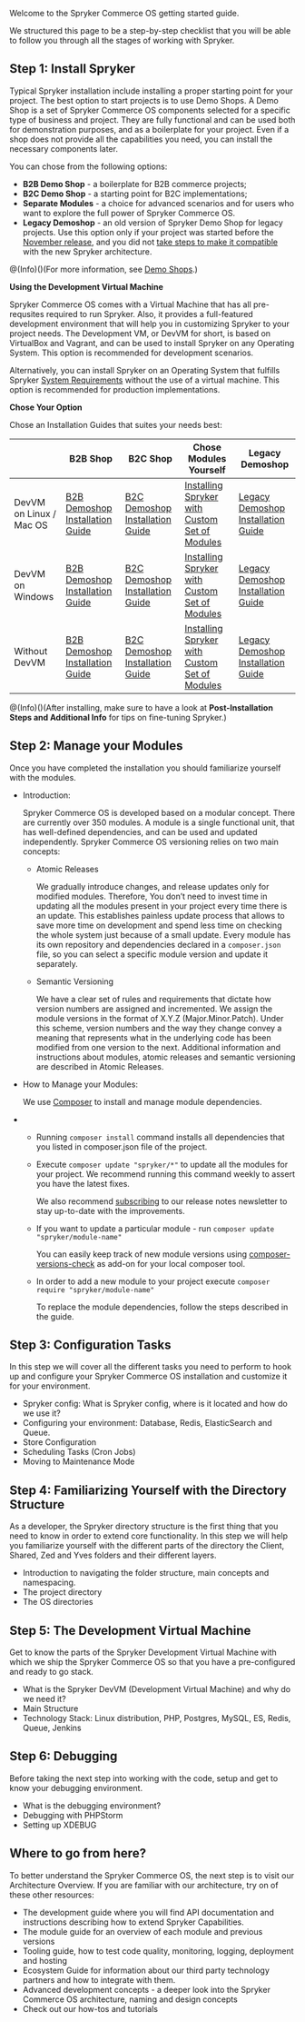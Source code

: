 Welcome to the Spryker Commerce OS getting started guide.

We structured this page to be a step-by-step checklist that you will be able to follow you through all the stages of working with Spryker.

## Step 1: Install Spryker

Typical Spryker installation include installing a proper starting point for your project. The best option to start projects is to use Demo Shops. A Demo Shop is a set of Spryker Commerce OS components selected for a specific type of business and project. They are fully functional and can be used both for demonstration purposes, and as a boilerplate for your project. Even if a shop does not provide all the capabilities you need, you can install the necessary components later.

You can chose from the following options:

* **B2B Demo Shop** - a boilerplate for B2B commerce projects;
* **B2C Demo Shop** - a starting point for B2C implementations;
* **Separate Modules** - a choice for advanced scenarios and for users who want to explore the full power of Spryker Commerce OS.
* **Legacy Demoshop** - an old version of Spryker Demo Shop for legacy projects. Use this option only if your project was started before the [November release](http://documentation.spryker.com/about_spryker/releases/release_notes/release-notes-2018-11-0.htm), and you did not [take steps to make it compatible](https://documentation.spryker.com/updating_the_legacy_demoshop_with_scos/about-updating.htm) with the new Spryker architecture.

@(Info)()(For more information, see [Demo Shops](https://documentation.spryker.com/about_spryker/understanding_spryker/demoshops.htm).)

**Using the Development Virtual Machine**

Spryker Commerce OS comes with a Virtual Machine that has all pre-requsites required to run Spryker. Also, it provides a full-featured development environment that will help you in customizing Spryker to your project needs. The Development VM, or DevVM for short, is based on VirtualBox and Vagrant, and can be used to install Spryker on any Operating System. This option is recommended for development scenarios.

Alternatively, you can install Spryker on an Operating System that fulfills Spryker [System Requirements](https://documentation.spryker.com/installation/system-requirements.htm) without the use of a virtual machine. This option is recommended for production implementations.

**Chose Your Option**

Chose an Installation Guides that suites your needs best:

|                         | B2B Shop                                                     | B2C Shop                                                     | Chose Modules Yourself                                       | Legacy Demoshop                                              |
| ----------------------- | ------------------------------------------------------------ | ------------------------------------------------------------ | ------------------------------------------------------------ | ------------------------------------------------------------ |
| DevVM on Linux / Mac OS | [B2B Demoshop Installation Guide](https://documentation.spryker.com/installation/installation-guide-b2b.htm#linux) | [B2C Demoshop Installation Guide](https://documentation.spryker.com/installation/installation-guide-b2c.htm#linux) | [Installing Spryker with Custom Set of Modules](https://documentation.spryker.com/installation/installation-guide-chose-modules.htm) | [Legacy Demoshop Installation Guide](https://documentation.spryker.com/installation/installation-guide-legacy-demoshop.htm#linux) |
| DevVM on Windows        | [B2B Demoshop Installation Guide](https://documentation.spryker.com/installation/installation-guide-b2b.htm#windows) | [B2C Demoshop Installation Guide](https://documentation.spryker.com/installation/installation-guide-b2c.htm#windows) | [Installing Spryker with Custom Set of Modules](https://documentation.spryker.com/installation/installation-guide-chose-modules.htm) | [Legacy Demoshop Installation Guide](https://documentation.spryker.com/installation/installation-guide-legacy-demoshop.htm#windows) |
| Without DevVM           | [B2B Demoshop Installation Guide](https://documentation.spryker.com/installation/installation-guide-b2b.htm#novm) | [B2C Demoshop Installation Guide](https://documentation.spryker.com/installation/installation-guide-b2c.htm#novm) | [Installing Spryker with Custom Set of Modules](https://documentation.spryker.com/installation/installation-guide-chose-modules.htm) | [Legacy Demoshop Installation Guide](https://documentation.spryker.com/installation/installation-guide-legacy-demoshop.htm#novm) |

@(Info)()(After installing, make sure to have a look at **Post-Installation Steps and Additional Info** for tips on fine-tuning Spryker.)


## Step 2: Manage your Modules

Once you have completed the installation you should familiarize yourself with the modules.

* Introduction:

  Spryker Commerce OS is developed based on a modular concept. There are currently over 350 modules. A module is a single functional unit, that has well-defined dependencies, and can be used and updated independently. Spryker Commerce OS versioning relies on two main concepts:

  * Atomic Releases

    We gradually introduce changes, and release updates only for modified modules. Therefore, You don’t need to invest time in updating all the modules present in your project every time there is an update. This establishes painless update process that allows to save more time on development and spend less time on checking the whole system just because of a small update. Every module has its own repository and dependencies declared in a `composer.json` file, so you can select a specific module version and update it separately.

  * Semantic Versioning

    We have a clear set of rules and requirements that dictate how version numbers are assigned and incremented. We assign the module versions in the format of X.Y.Z (Major.Minor.Patch). Under this scheme, version numbers and the way they change convey a meaning that represents what in the underlying code has been modified from one version to the next. Additional information and instructions about modules, atomic releases and semantic versioning are described in Atomic Releases.

* How to Manage your Modules:

  We use [Composer](https://documentation.spryker.com/installation/composer.htm) to install and manage module dependencies.

* * Running `composer install` command installs all dependencies that you listed in composer.json file of the project.

  * Execute `composer update "spryker/*"` to update all the modules for your project. We recommend running this command weekly to assert you have the latest fixes.

    We also recommend [subscribing](https://now.spryker.com/release-notes) to our release notes newsletter to stay up-to-date with the improvements.

  * If you want to update a particular module - run `composer update "spryker/module-name"`

    You can easily keep track of new module versions using [composer-versions-check](https://github.com/Soullivaneuh/composer-versions-check) as add-on for your local composer tool.

  * In order to add a new module to your project execute `composer require "spryker/module-name"`

    To replace the module dependencies, follow the steps described in the guide.

## Step 3: Configuration Tasks

In this step we will cover all the different tasks you need to perform to hook up and configure your Spryker Commerce OS installation and customize it for your environment.

* Spryker config: 
  What is Spryker config, where is it located and how do we use it?
* Configuring your environment: 
  Database, Redis, ElasticSearch and Queue.
* Store Configuration
* Scheduling Tasks (Cron Jobs)
* Moving to Maintenance Mode

## Step 4: Familiarizing Yourself with the Directory Structure

As a developer, the Spryker directory structure is the first thing that you need to know in order to extend core functionality. In this step we will help you familiarize yourself with the different parts of the directory the Client, Shared, Zed and Yves folders and their different layers.

* Introduction to navigating the folder structure, main concepts and namespacing.
* The project directory
* The OS directories

## Step 5: The Development Virtual Machine

Get to know the parts of the Spryker Development Virtual Machine with which we ship the Spryker Commerce OS so that you have a pre-configured and ready to go stack.

* What is the Spryker DevVM (Development Virtual Machine) and why do we need it?
* Main Structure
* Technology Stack: Linux distribution, PHP, Postgres, MySQL, ES, Redis, Queue, Jenkins

## Step 6: Debugging

Before taking the next step into working with the code, setup and get to know your debugging environment.

* What is the debugging environment?
* Debugging with PHPStorm
* Setting up XDEBUG

## Where to go from here?

To better understand the Spryker Commerce OS, the next step is to visit our Architecture Overview. If you are familiar with our architecture, try on of these other resources:

* The development guide where you will find API documentation and instructions describing how to extend Spryker Capabilities.
* The module guide for an overview of each module and previous versions
* Tooling guide, how to test code quality, monitoring, logging, deployment and hosting
* Ecosystem Guide for information about our third party technology partners and how to integrate with them.
* Advanced development concepts - a deeper look into the Spryker Commerce OS architecture, naming and design concepts
* Check out our how-tos and tutorials